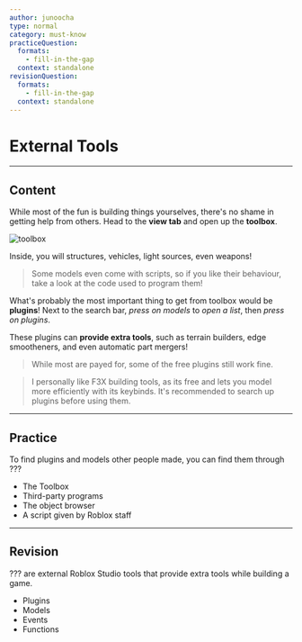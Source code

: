 ```yaml
---
author: junoocha
type: normal
category: must-know
practiceQuestion:
  formats:
    - fill-in-the-gap
  context: standalone
revisionQuestion:
  formats:
    - fill-in-the-gap
  context: standalone
---
```


# External Tools
---

## Content
While most of the fun is building things yourselves, there's no shame in getting help from others. Head to the **view tab** and open up the **toolbox**. 

![toolbox](https://img.enkipro.com/c22e090279952b4f26b7c28136f31d55.png)

Inside, you will structures, vehicles, light sources, even weapons!

> Some models even come with scripts, so if you like their behaviour, take a look at the code used to program them!

What's probably the most important thing to get from toolbox would be **plugins**! Next to the search bar, *press on models* to *open a list*, then *press on plugins*.

These plugins can **provide extra tools**, such as terrain builders, edge smootheners, and even automatic part mergers!

> While most are payed for, some of the free plugins still work fine.

> I personally like F3X building tools, as its free and lets you model more efficiently with its keybinds. It's recommended to search up plugins before using them.

---

## Practice

To find plugins and models other people made, you can find them through ???

- The Toolbox
- Third-party programs
- The object browser
- A script given by Roblox staff
---

## Revision

??? are external Roblox Studio tools that provide extra tools while building a game.

- Plugins
- Models
- Events
- Functions